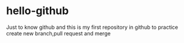 # hello-github
Just to know github and this is my first repository in github to practice create new branch,pull request and merge
